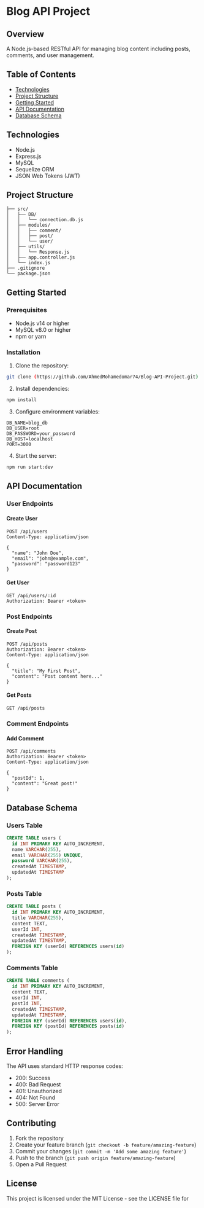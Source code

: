 # Blog API Project

## Overview
A Node.js-based RESTful API for managing blog content including posts, comments, and user management.

## Table of Contents
- [Technologies](#technologies)
- [Project Structure](#project-structure)
- [Getting Started](#getting-started)
- [API Documentation](#api-documentation)
- [Database Schema](#database-schema)

## Technologies
- Node.js
- Express.js 
- MySQL
- Sequelize ORM
- JSON Web Tokens (JWT)

## Project Structure
```
├── src/
│   ├── DB/
│   │   └── connection.db.js
│   ├── modules/
│   │   ├── comment/
│   │   ├── post/ 
│   │   └── user/
│   ├── utils/
│   │   └── Response.js
│   ├── app.controller.js
│   └── index.js
├── .gitignore
└── package.json
```

## Getting Started

### Prerequisites
- Node.js v14 or higher
- MySQL v8.0 or higher
- npm or yarn

### Installation
1. Clone the repository:
```bash
git clone (https://github.com/AhmedMohamedomar74/Blog-API-Project.git)
```

2. Install dependencies:
```bash
npm install
```

3. Configure environment variables:
```env
DB_NAME=blog_db
DB_USER=root
DB_PASSWORD=your_password
DB_HOST=localhost
PORT=3000
```

4. Start the server:
```bash
npm run start:dev
```

## API Documentation

### User Endpoints

#### Create User
```http
POST /api/users
Content-Type: application/json

{
  "name": "John Doe",
  "email": "john@example.com",
  "password": "password123"
}
```

#### Get User
```http
GET /api/users/:id
Authorization: Bearer <token>
```

### Post Endpoints

#### Create Post
```http
POST /api/posts
Authorization: Bearer <token>
Content-Type: application/json

{
  "title": "My First Post",
  "content": "Post content here..."
}
```

#### Get Posts
```http
GET /api/posts
```

### Comment Endpoints

#### Add Comment
```http
POST /api/comments
Authorization: Bearer <token>
Content-Type: application/json

{
  "postId": 1,
  "content": "Great post!"
}
```

## Database Schema

### Users Table
```sql
CREATE TABLE users (
  id INT PRIMARY KEY AUTO_INCREMENT,
  name VARCHAR(255),
  email VARCHAR(255) UNIQUE,
  password VARCHAR(255),
  createdAt TIMESTAMP,
  updatedAt TIMESTAMP
);
```

### Posts Table
```sql
CREATE TABLE posts (
  id INT PRIMARY KEY AUTO_INCREMENT,
  title VARCHAR(255),
  content TEXT,
  userId INT,
  createdAt TIMESTAMP,
  updatedAt TIMESTAMP,
  FOREIGN KEY (userId) REFERENCES users(id)
);
```

### Comments Table
```sql
CREATE TABLE comments (
  id INT PRIMARY KEY AUTO_INCREMENT,
  content TEXT,
  userId INT,
  postId INT,
  createdAt TIMESTAMP,
  updatedAt TIMESTAMP,
  FOREIGN KEY (userId) REFERENCES users(id),
  FOREIGN KEY (postId) REFERENCES posts(id)
);
```

## Error Handling
The API uses standard HTTP response codes:
- 200: Success
- 400: Bad Request
- 401: Unauthorized
- 404: Not Found
- 500: Server Error

## Contributing
1. Fork the repository
2. Create your feature branch (`git checkout -b feature/amazing-feature`)
3. Commit your changes (`git commit -m 'Add some amazing feature'`)
4. Push to the branch (`git push origin feature/amazing-feature`)
5. Open a Pull Request

## License
This project is licensed under the MIT License - see the LICENSE file for
